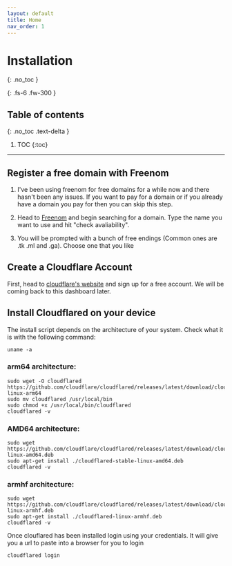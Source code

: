 ```yaml
---
layout: default
title: Home
nav_order: 1
---
```


# Installation
{: .no_toc }

{: .fs-6 .fw-300 }

## Table of contents
{: .no_toc .text-delta }

1. TOC
{:toc}

---

## Register a free domain with Freenom
1. I've been using freenom for free domains for a while now and there hasn't been any issues. If you want to pay for a domain or if you already have a domain you pay for then you can skip this step. 

2. Head to [Freenom](https://www.freenom.com/en/index.html?lang=en) and begin searching for a domain. Type the name you want to use and hit "check avaliability". 

3. You will be prompted with a bunch of free endings (Common ones are .tk .ml and .ga). Choose one that you like 


## Create a Cloudflare Account

First, head to [cloudflare's website](https://cloudflare.com) and sign up for a free account. We will be coming back to this dashboard later.

## Install Cloudflared on your device

The install script depends on the architecture of your system. Check what it is with the following command: 

```console
uname -a
```

### arm64 architecture:
```console
sudo wget -O cloudflared https://github.com/cloudflare/cloudflared/releases/latest/download/cloudflared-linux-arm64
sudo mv cloudflared /usr/local/bin
sudo chmod +x /usr/local/bin/cloudflared
cloudflared -v
```

### AMD64 architecture:
```console
sudo wget https://github.com/cloudflare/cloudflared/releases/latest/download/cloudflared-linux-amd64.deb
sudo apt-get install ./cloudflared-stable-linux-amd64.deb
cloudflared -v
```

### armhf architecture:
```console
sudo wget https://github.com/cloudflare/cloudflared/releases/latest/download/cloudflared-linux-armhf.deb
sudo apt-get install ./cloudflared-linux-armhf.deb
cloudflared -v
```

Once clouflared has been installed login using your credentials. It will give you a url to paste into a browser for you to login

```console
cloudflared login
```

